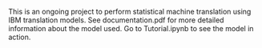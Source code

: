 This is an ongoing project to perform statistical machine translation using IBM translation models. See documentation.pdf for more detailed information about the model used. Go to Tutorial.ipynb to see the model in action.